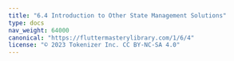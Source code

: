 ```yaml
---
title: "6.4 Introduction to Other State Management Solutions"
type: docs
nav_weight: 64000
canonical: "https://fluttermasterylibrary.com/1/6/4"
license: "© 2023 Tokenizer Inc. CC BY-NC-SA 4.0"
---
```


